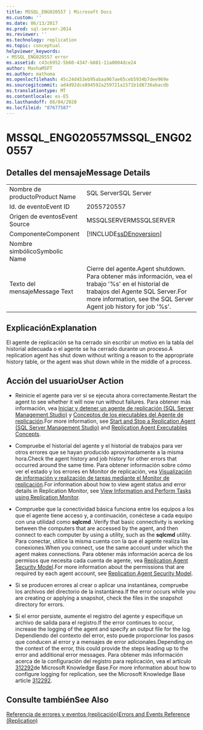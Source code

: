 ```yaml
---
title: MSSQL_ENG020557 | Microsoft Docs
ms.custom: ''
ms.date: 06/13/2017
ms.prod: sql-server-2014
ms.reviewer: ''
ms.technology: replication
ms.topic: conceptual
helpviewer_keywords:
- MSSQL_ENG020557 error
ms.assetid: c43c6952-5b60-4347-b881-11a0004dce24
author: MashaMSFT
ms.author: mathoma
ms.openlocfilehash: 45c24d453eb95abaa967ae65ceb5934b7dee969e
ms.sourcegitcommit: ad4d92dce894592a259721a1571b1d8736abacdb
ms.translationtype: MT
ms.contentlocale: es-ES
ms.lasthandoff: 08/04/2020
ms.locfileid: "87677587"
---
```

# <a name="mssql_eng020557"></a><span data-ttu-id="54f3c-102">MSSQL_ENG020557</span><span class="sxs-lookup"><span data-stu-id="54f3c-102">MSSQL_ENG020557</span></span>
    
## <a name="message-details"></a><span data-ttu-id="54f3c-103">Detalles del mensaje</span><span class="sxs-lookup"><span data-stu-id="54f3c-103">Message Details</span></span>  
  
|||  
|-|-|  
|<span data-ttu-id="54f3c-104">Nombre de producto</span><span class="sxs-lookup"><span data-stu-id="54f3c-104">Product Name</span></span>|<span data-ttu-id="54f3c-105">SQL Server</span><span class="sxs-lookup"><span data-stu-id="54f3c-105">SQL Server</span></span>|  
|<span data-ttu-id="54f3c-106">Id. de evento</span><span class="sxs-lookup"><span data-stu-id="54f3c-106">Event ID</span></span>|<span data-ttu-id="54f3c-107">20557</span><span class="sxs-lookup"><span data-stu-id="54f3c-107">20557</span></span>|  
|<span data-ttu-id="54f3c-108">Origen de eventos</span><span class="sxs-lookup"><span data-stu-id="54f3c-108">Event Source</span></span>|<span data-ttu-id="54f3c-109">MSSQLSERVER</span><span class="sxs-lookup"><span data-stu-id="54f3c-109">MSSQLSERVER</span></span>|  
|<span data-ttu-id="54f3c-110">Componente</span><span class="sxs-lookup"><span data-stu-id="54f3c-110">Component</span></span>|[!INCLUDE[ssDEnoversion](../../includes/ssdenoversion-md.md)]|  
|<span data-ttu-id="54f3c-111">Nombre simbólico</span><span class="sxs-lookup"><span data-stu-id="54f3c-111">Symbolic Name</span></span>||  
|<span data-ttu-id="54f3c-112">Texto del mensaje</span><span class="sxs-lookup"><span data-stu-id="54f3c-112">Message Text</span></span>|<span data-ttu-id="54f3c-113">Cierre del agente.</span><span class="sxs-lookup"><span data-stu-id="54f3c-113">Agent shutdown.</span></span> <span data-ttu-id="54f3c-114">Para obtener más información, vea el trabajo '%s' en el historial de trabajos del Agente SQL Server.</span><span class="sxs-lookup"><span data-stu-id="54f3c-114">For more information, see the SQL Server Agent job history for job '%s'.</span></span>|  
  
## <a name="explanation"></a><span data-ttu-id="54f3c-115">Explicación</span><span class="sxs-lookup"><span data-stu-id="54f3c-115">Explanation</span></span>  
 <span data-ttu-id="54f3c-116">El agente de replicación se ha cerrado sin escribir un motivo en la tabla del historial adecuada o el agente se ha cerrado durante un proceso.</span><span class="sxs-lookup"><span data-stu-id="54f3c-116">A replication agent has shut down without writing a reason to the appropriate history table, or the agent was shut down while in the middle of a process.</span></span>  
  
## <a name="user-action"></a><span data-ttu-id="54f3c-117">Acción del usuario</span><span class="sxs-lookup"><span data-stu-id="54f3c-117">User Action</span></span>  
  
-   <span data-ttu-id="54f3c-118">Reinicie el agente para ver si se ejecuta ahora correctamente.</span><span class="sxs-lookup"><span data-stu-id="54f3c-118">Restart the agent to see whether it will now run without failures.</span></span> <span data-ttu-id="54f3c-119">Para obtener más información, vea [Iniciar y detener un agente de replicación &#40;SQL Server Management Studio&#41;](agents/start-and-stop-a-replication-agent-sql-server-management-studio.md) y [Conceptos de los ejecutables del Agente de replicación](concepts/replication-agent-executables-concepts.md).</span><span class="sxs-lookup"><span data-stu-id="54f3c-119">For more information, see [Start and Stop a Replication Agent &#40;SQL Server Management Studio&#41;](agents/start-and-stop-a-replication-agent-sql-server-management-studio.md) and [Replication Agent Executables Concepts](concepts/replication-agent-executables-concepts.md).</span></span>  
  
-   <span data-ttu-id="54f3c-120">Compruebe el historial del agente y el historial de trabajos para ver otros errores que se hayan producido aproximadamente a la misma hora.</span><span class="sxs-lookup"><span data-stu-id="54f3c-120">Check the agent history and job history for other errors that occurred around the same time.</span></span> <span data-ttu-id="54f3c-121">Para obtener información sobre cómo ver el estado y los errores en Monitor de replicación, vea [Visualización de información y realización de tareas mediante el Monitor de replicación](monitor/view-information-and-perform-tasks-replication-monitor.md).</span><span class="sxs-lookup"><span data-stu-id="54f3c-121">For information about how to view agent status and error details in Replication Monitor, see [View Information and Perform Tasks using Replication Monitor](monitor/view-information-and-perform-tasks-replication-monitor.md).</span></span>
-   <span data-ttu-id="54f3c-122">Compruebe que la conectividad básica funciona entre los equipos a los que el agente tiene acceso y, a continuación, conéctese a cada equipo con una utilidad como **sqlcmd** .</span><span class="sxs-lookup"><span data-stu-id="54f3c-122">Verify that basic connectivity is working between the computers that are accessed by the agent, and then connect to each computer by using a utility, such as the **sqlcmd** utility.</span></span> <span data-ttu-id="54f3c-123">Para conectar, utilice la misma cuenta con la que el agente realiza las conexiones.</span><span class="sxs-lookup"><span data-stu-id="54f3c-123">When you connect, use the same account under which the agent makes connections.</span></span> <span data-ttu-id="54f3c-124">Para obtener más información acerca de los permisos que necesita cada cuenta de agente, vea [Replication Agent Security Model](security/replication-agent-security-model.md).</span><span class="sxs-lookup"><span data-stu-id="54f3c-124">For more information about the permissions that are required by each agent account, see [Replication Agent Security Model](security/replication-agent-security-model.md).</span></span>  
  
-   <span data-ttu-id="54f3c-125">Si se producen errores al crear o aplicar una instantánea, compruebe los archivos del directorio de la instantánea.</span><span class="sxs-lookup"><span data-stu-id="54f3c-125">If the error occurs while you are creating or applying a snapshot, check the files in the snapshot directory for errors.</span></span>  
  
-   <span data-ttu-id="54f3c-126">Si el error persiste, aumente el registro del agente y especifique un archivo de salida para el registro.</span><span class="sxs-lookup"><span data-stu-id="54f3c-126">If the error continues to occur, increase the logging of the agent and specify an output file for the log.</span></span> <span data-ttu-id="54f3c-127">Dependiendo del contexto del error, esto puede proporcionar los pasos que conducen al error y a mensajes de error adicionales.</span><span class="sxs-lookup"><span data-stu-id="54f3c-127">Depending on the context of the error, this could provide the steps leading up to the error and additional error messages.</span></span> <span data-ttu-id="54f3c-128">Para obtener más información acerca de la configuración del registro para replicación, vea el artículo [312292](https://support.microsoft.com/kb/312292)de Microsoft Knowledge Base.</span><span class="sxs-lookup"><span data-stu-id="54f3c-128">For more information about how to configure logging for replication, see the Microsoft Knowledge Base article [312292](https://support.microsoft.com/kb/312292).</span></span>  
  
## <a name="see-also"></a><span data-ttu-id="54f3c-129">Consulte también</span><span class="sxs-lookup"><span data-stu-id="54f3c-129">See Also</span></span>  
 [<span data-ttu-id="54f3c-130">Referencia de errores y eventos &#40;replicación&#41;</span><span class="sxs-lookup"><span data-stu-id="54f3c-130">Errors and Events Reference &#40;Replication&#41;</span></span>](errors-and-events-reference-replication.md)  
  
  
